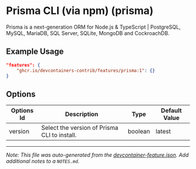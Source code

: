 
# Prisma CLI (via npm) (prisma)

Prisma is a next-generation ORM for Node.js & TypeScript | PostgreSQL, MySQL, MariaDB, SQL Server, SQLite, MongoDB and CockroachDB.

## Example Usage

```json
"features": {
    "ghcr.io/devcontainers-contrib/features/prisma:1": {}
}
```

## Options

| Options Id | Description | Type | Default Value |
|-----|-----|-----|-----|
| version | Select the version of Prisma CLI to install. | boolean | latest |



---

_Note: This file was auto-generated from the [devcontainer-feature.json](https://github.com/devcontainers-contrib/features/blob/main/src/prisma/devcontainer-feature.json).  Add additional notes to a `NOTES.md`._
